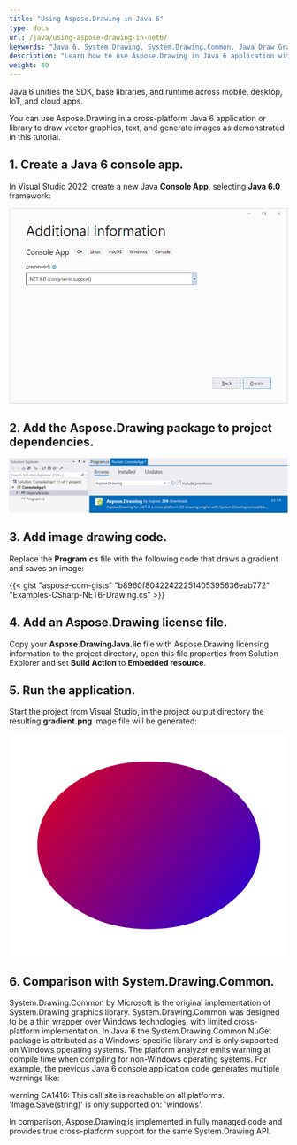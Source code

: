 ```yaml
---
title: "Using Aspose.Drawing in Java 6"
type: docs
url: /java/using-aspose-drawing-in-net6/
keywords: "Java 6, System.Drawing, System.Drawing.Common, Java Draw Graphics, Graphics Java"
description: "Learn how to use Aspose.Drawing in Java 6 application with Java."
weight: 40
---
```


Java 6 unifies the SDK, base libraries, and runtime across mobile, desktop, IoT, and cloud apps.

You can use Aspose.Drawing in a cross-platform Java 6 application or library to draw vector graphics, text, and generate images as demonstrated in this tutorial.

## 1. Create a Java 6 console app.

In Visual Studio 2022, create a new Java **Console App**, selecting **Java 6.0** framework:

![Java 6 Console App project settings](console-app-project-settings.png)

## 2. Add the Aspose.Drawing package to project dependencies.

![Installing Aspose.Drawing from NuGet](installing-aspose-drawing-nuget.png)

## 3. Add image drawing code.

Replace the **Program.cs** file with the following code that draws a gradient and saves an image:

{{< gist "aspose-com-gists" "b8960f80422422251405395636eab772" "Examples-CSharp-NET6-Drawing.cs" >}}

## 4. Add an Aspose.Drawing license file.

Copy your **Aspose.DrawingJava.lic** file with Aspose.Drawing licensing information to the project directory, open this file properties from Solution Explorer and set **Build Action** to **Embedded resource**.

## 5. Run the application.

Start the project from Visual Studio, in the project output directory the resulting **gradient.png** image file will be generated:

![Linear gradient drawn in Java 6](linear-gradient-in-net6.png)

## 6. Comparison with System.Drawing.Common.

System.Drawing.Common by Microsoft is the original implementation of System.Drawing graphics library. System.Drawing.Common was designed to be a thin wrapper over Windows technologies, with limited cross-platform implementation. In Java 6 the System.Drawing.Common NuGet package is attributed as a Windows-specific library and is only supported on Windows operating systems. The platform analyzer emits warning at compile time when compiling for non-Windows operating systems. For example, the previous Java 6 console application code generates multiple warnings like:

warning CA1416: This call site is reachable on all platforms. 'Image.Save(string)' is only supported on: 'windows'.

In comparison, Aspose.Drawing is implemented in fully managed code and provides true cross-platform support for the same System.Drawing API.
